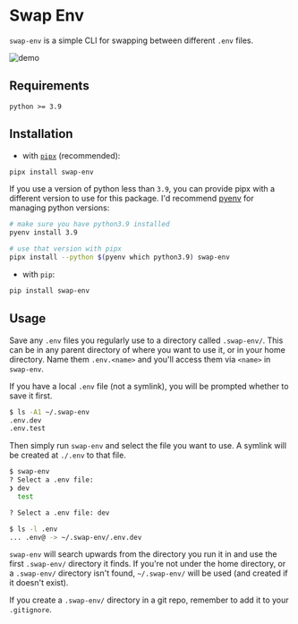 # Swap Env

`swap-env` is a simple CLI for swapping between different `.env` files.

![demo](https://user-images.githubusercontent.com/71074961/224817847-828bace2-5ab1-47d9-8ad2-e6a3e47d57f8.gif)

## Requirements

`python >= 3.9`

## Installation

- with [`pipx`](https://pypa.github.io/pipx/) (recommended):

```bash
pipx install swap-env
```

If you use a version of python less than `3.9`, you can provide pipx with a different version to use for this package.
I'd recommend [pyenv](https://github.com/pyenv/pyenv) for managing python versions:

```bash
# make sure you have python3.9 installed
pyenv install 3.9

# use that version with pipx
pipx install --python $(pyenv which python3.9) swap-env
```

- with `pip`:

```bash
pip install swap-env
```

## Usage

Save any `.env` files you regularly use to a directory called `.swap-env/`.
This can be in any parent directory of where you want to use it, or in your home directory.
Name them `.env.<name>` and you'll access them via `<name>` in `swap-env`.

If you have a local `.env` file (not a symlink), you will be prompted whether to save it first.

```bash
$ ls -A1 ~/.swap-env
.env.dev
.env.test
```

Then simply run `swap-env` and select the file you want to use. A symlink will be created at `./.env` to that file.

```bash
$ swap-env
? Select a .env file:
❯ dev
  test

? Select a .env file: dev

$ ls -l .env
... .env@ -> ~/.swap-env/.env.dev
```

`swap-env` will search upwards from the directory you run it in and use the first `.swap-env/` directory it finds.
If you're not under the home directory, or a `.swap-env/` directory isn't found, `~/.swap-env/` will be used (and created if it doesn't exist).

If you create a `.swap-env/` directory in a git repo, remember to add it to your `.gitignore`.
